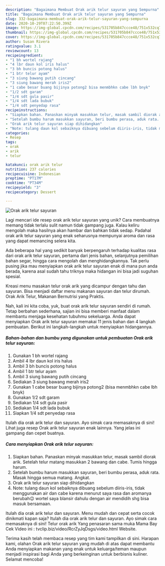 ```yaml
---
description: "Bagaimana Membuat Orak arik telur sayuran yang Sempurna"
title: "Bagaimana Membuat Orak arik telur sayuran yang Sempurna"
slug: 332-bagaimana-membuat-orak-arik-telur-sayuran-yang-sempurna
date: 2020-10-29T07:22:50.399Z
image: https://img-global.cpcdn.com/recipes/531705b847ccce48/751x532cq70/orak-arik-telur-sayuran-foto-resep-utama.jpg
thumbnail: https://img-global.cpcdn.com/recipes/531705b847ccce48/751x532cq70/orak-arik-telur-sayuran-foto-resep-utama.jpg
cover: https://img-global.cpcdn.com/recipes/531705b847ccce48/751x532cq70/orak-arik-telur-sayuran-foto-resep-utama.jpg
author: Susan Rivera
ratingvalue: 3.1
reviewcount: 13
recipeingredient:
- "1 bh wortel rajang"
- "4 lbr daun kol iris halus"
- "3 bh buncis potong halus"
- "1 btr telur ayam"
- "3 siung bawang putih cincang"
- "3 siung bawang merah iris2"
- "1 cabe besar buang bijinya potong2 bisa menmbhkn cabe lbh bnyk"
- "1/2 sdt garam"
- "1/4 sdt gula pasir"
- "1/4 sdt lada bubuk"
- "1/4 sdt penyedap rasa"
recipeinstructions:
- "Siapkan bahan. Panaskan minyak masukkan telur, masak sambil diorak arik. Setelah telur matang masukkan 2 bawang dan cabe. Tumis hingga harum."
- "Setelah bumbu harum masukkan sayuran, beri bumbu perasa, aduk rata. Masak hingga semua matang. Angkat."
- "Orak arik telur sayuran siap dihidangkan"
- "Note: tulang daun kol sebaiknya dibuang sebelum diiris-iris, tidak menggunakan air dan cabe karena menurut saya rasa dan aromanya berubah😉 wortel saya blansir dahulu dengan air mendidih shg bisa masuk bersamaan."
categories:
- Resep
tags:
- orak
- arik
- telur

katakunci: orak arik telur 
nutrition: 237 calories
recipecuisine: Indonesian
preptime: "PT17M"
cooktime: "PT34M"
recipeyield: "3"
recipecategory: Dessert

---
```



![Orak arik telur sayuran](https://img-global.cpcdn.com/recipes/531705b847ccce48/751x532cq70/orak-arik-telur-sayuran-foto-resep-utama.jpg)

Lagi mencari ide resep orak arik telur sayuran yang unik? Cara membuatnya memang tidak terlalu sulit namun tidak gampang juga. Kalau keliru mengolah maka hasilnya akan hambar dan bahkan tidak sedap. Padahal orak arik telur sayuran yang enak seharusnya mempunyai aroma dan rasa yang dapat memancing selera kita.

Ada beberapa hal yang sedikit banyak berpengaruh terhadap kualitas rasa dari orak arik telur sayuran, pertama dari jenis bahan, selanjutnya pemilihan bahan segar, hingga cara mengolah dan menghidangkannya. Tak perlu pusing jika mau menyiapkan orak arik telur sayuran enak di mana pun anda berada, karena asal sudah tahu triknya maka hidangan ini bisa jadi suguhan spesial.

Kreasi menu masakan telur orak arik yang dicampur dengan tahu dan sayuran. Bisa menjadi daftar menu makanan sayuran dan telur dirumah. Orak Arik Telur, Makanan Bernutrisi yang Praktis.


Nah, kali ini kita coba, yuk, buat orak arik telur sayuran sendiri di rumah. Tetap berbahan sederhana, sajian ini bisa memberi manfaat dalam membantu menjaga kesehatan tubuhmu sekeluarga. Anda dapat menyiapkan Orak arik telur sayuran memakai 11 jenis bahan dan 4 langkah pembuatan. Berikut ini langkah-langkah untuk menyiapkan hidangannya.

<!--inarticleads1-->

##### Bahan-bahan dan bumbu yang digunakan untuk pembuatan Orak arik telur sayuran:

1. Gunakan 1 bh wortel rajang
1. Ambil 4 lbr daun kol iris halus
1. Ambil 3 bh buncis potong halus
1. Ambil 1 btr telur ayam
1. Ambil 3 siung bawang putih cincang
1. Sediakan 3 siung bawang merah iris2
1. Gunakan 1 cabe besar buang bijinya potong2 (bisa menmbhkn cabe lbh bnyk)
1. Gunakan 1/2 sdt garam
1. Sediakan 1/4 sdt gula pasir
1. Sediakan 1/4 sdt lada bubuk
1. Siapkan 1/4 sdt penyedap rasa


Itulah dia orak arik telur dan sayuran. Ayo simak cara memasaknya di sini! Lihat juga resep Orak arik telur sayuran enak lainnya. Yang jelas ini gampang dan cepet buatnya. 

<!--inarticleads2-->

##### Cara menyiapkan Orak arik telur sayuran:

1. Siapkan bahan. Panaskan minyak masukkan telur, masak sambil diorak arik. Setelah telur matang masukkan 2 bawang dan cabe. Tumis hingga harum.
1. Setelah bumbu harum masukkan sayuran, beri bumbu perasa, aduk rata. Masak hingga semua matang. Angkat.
1. Orak arik telur sayuran siap dihidangkan
1. Note: tulang daun kol sebaiknya dibuang sebelum diiris-iris, tidak menggunakan air dan cabe karena menurut saya rasa dan aromanya berubah😉 wortel saya blansir dahulu dengan air mendidih shg bisa masuk bersamaan.


Itulah dia orak arik telur dan sayuran. Menu mudah dan cepat serta cocok dinikmati kapan saja? Itulah dia orak arik telur dan sayuran. Ayo simak cara memasaknya di sini! Telur orak arik Yang penasaran sama muka Mama Bay Cek Video ini : tvclip.biz/video/RcrZyJqDsgs/video.html Website. 

Terima kasih telah membaca resep yang tim kami tampilkan di sini. Harapan kami, olahan Orak arik telur sayuran yang mudah di atas dapat membantu Anda menyiapkan makanan yang enak untuk keluarga/teman maupun menjadi inspirasi bagi Anda yang berkeinginan untuk berbisnis kuliner. Selamat mencoba!
